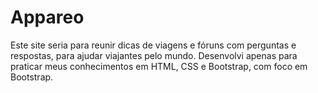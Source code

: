 # Appareo
Este site seria para reunir dicas de viagens e fóruns com perguntas e respostas, para ajudar viajantes pelo mundo. Desenvolvi apenas para praticar meus conhecimentos em HTML, CSS e Bootstrap, com foco em Bootstrap.
